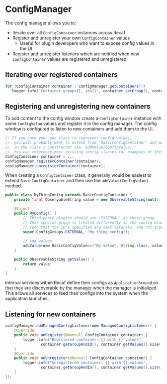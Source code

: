 # ConfigManager

The config manager allows you to:

* Iterate over all `ConfigContainer` instances across Recaf
* Register and unregister your own `ConfigContainer` values
  * Useful for plugin developers who want to expose config values in the UI
* Register and unregister listeners which are notified when new `ConfigContainer` values are registered and unregistered.

## Iterating over registered containers

```java
for (ConfigContainer container : configManager.getContainers())
   logger.info("Container group={}, id={}", container.getGroup(), container.getId());
```

## Registering and unregistering new containers

To add content to the config window create a `ConfigContainer` instance with some `ConfigValue` values and register it in the config manager. The config window is configured to listen to new containers and add them to the UI.

```java
// If you have your own class to represent config values,
//  you will probably want to extend from 'BasicConfigContainer' and add values
//  in the class's constructor via 'addValue(ConfigValue);'
//  You can reference most existing config classes for examples of this setup.
ConfigContainer container = ...
configManager.registerContainer(container);
configManager.unregisterContainer(container);
```

When creating a `ConfigContainer` class, it generally would be easiest to extend `BasicConfigContainer` and then use the `addValue(ConfigValue)` method.

```java
public class MyThingConfig extends BasicConfigContainer {
    private final ObservableString value = new ObservableString(null);

    @Inject
    public MyConfig() {
        // Third party plugins should use 'EXTERNAL' as their group. 
        // This special group is treated differently in the config window UI,
        // such that the ID's specified are text literals, and not translation keys.
        super(ConfigGroups.EXTERNAL, "My thing config");
        
        // Add values
        addValue(new BasicConfigValue<>("My value", String.class, value));
    }

    public ObservableString getValue() {
        return value;
    }
}
```

Internal services within Recaf define their configs as `ApplicationScoped` so that they are discoverable by the manager when the manager is initialized. This allows all services to feed their configs into the system when the application launches.

## Listening for new containers

```java
configManager.addManagedConfigListener(new ManagedConfigListener() {
    @Override
    public void onRegister(@Nonnull ConfigContainer container) {
        logger.info("Registered container: {} with {} values", 
                container.getGroupAndId(), container.getValues().size());
    }
    @Override
    public void onUnregister(@Nonnull ConfigContainer container) {
        logger.info("Unregistered container: {} with {} values",
                container.getGroupAndId(), container.getValues().size());
    }
});
```
